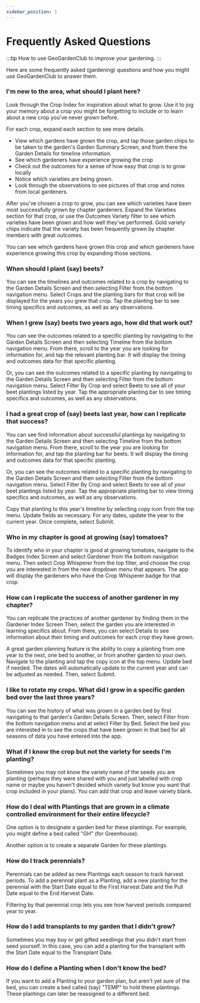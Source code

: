 ```yaml
---
sidebar_position: 1
---
```


# Frequently Asked Questions

:::tip How to use GeoGardenClub to improve your gardening.
:::

Here are some frequently asked (gardening) questions and how you might use GeoGardenClub to answer them.

### I'm new to the area, what should I plant here?

Look through the Crop Index for inspiration about what to grow.  Use it to jog your memory about a crop you might be forgetting to include or to learn about a new crop you've never grown before.

For each crop, expand each section to see more details.
* View which gardens have grown the crop, and tap those garden chips to be taken to the garden's Garden Summary Screen, and from there the Garden Details for timeline information.
* See which gardeners have experience growing the crop
* Check out the outcomes for a sense of how easy that crop is to grow locally
* Notice which varieties are being grown.
* Look through the observations to see pictures of that crop and notes from local gardeners.

After you've chosen a crop to grow, you can see which varieties have been most successfully grown by chapter gardeners.  Expand the Varieties section for that crop, or use the Outcomes Variety filter to see which varieties have been grown and how well they've performed.  Gold variety chips indicate that the variety has been frequently grown by chapter members with great outcomes.

You can see which gardens have grown this crop and which gardeners have experience growing this crop by expanding those sections.

### When should I plant (say) beets?

You can see the timelines and outcomes related to a crop by navigating to the Garden Details Screen and then selecting Filter from the bottom navigation menu.  Select Crops  and the planting bars for that crop will be displayed for the years you grew that crop.  Tap the planting bar to see timing specifics and outcomes, as well as any observations.

### When I grew (say) beets two years ago, how did that work out?

You can see the outcomes related to a specific planting by navigating to the Garden Details Screen and then selecting Timeline from the bottom navigation menu.  From there, scroll to the year you are looking for information for, and tap the relevant planting bar.  It will display the timing and outcomes data for that specific planting.

Or, you can see the outcomes related to a specific planting by navigating to the Garden Details Screen and then selecting Filter from the bottom navigation menu.  Select Filter By Crop and select Beets to see all of your beet plantings listed by year.  Tap the appropriate planting bar to see timing specifics and outcomes, as well as any observations.

### I had a great crop of (say) beets last year, how can I replicate that success?

You can see find information about successful plantings by navigating to the Garden Details Screen and then selecting Timeline from the bottom navigation menu.  From there, scroll to the year you are looking for information for, and tap the planting bar for beets.  It will display the timing and outcomes data for that specific planting.

Or, you can see the outcomes related to a specific planting by navigating to the Garden Details Screen and then selecting Filter from the bottom navigation menu.  Select Filter By Crop and select Beets to see all of your beet plantings listed by year.  Tap the appropriate planting bar to view timing specifics and outcomes, as well as any observations.  

Copy that planting to this year's timeline by selecting copy icon from the top menu.  Update fields as necessary.  For any dates, update the year to the current year. Once complete, select Submit.

### Who in my chapter is good at growing (say) tomatoes?

To identify who in your chapter is good at growing tomatoes, navigate to the Badges Index Screen  and select Gardener from the bottom navigation menu.  Then select Crop Whisperer from the top filter, and choose the crop you are interested in from the new dropdown menu that appears.  The app will display the gardeners who have the Crop Whisperer badge for that crop.

### How can I replicate the success of another gardener in my chapter?

You can replicate the practices of another gardener by finding them in the Gardener Index Screen Then, select the garden you are interested in learning specifics about.  From there, you can select Details to see information about their timing and outcomes for each crop they have grown.

A great garden planning feature is the ability to copy a planting from one year to the next, one bed to another, or from another garden to your own.  Navigate to the planting and tap the copy icon at the top menu.  Update bed if needed.  The dates will automatically update to the current year and can be adjusted as needed.  Then, select Submit.

### I like to rotate my crops.  What did I grow in a specific garden bed over the last three years?

You can see the history of what was grown in a garden bed by first navigating to that garden's Garden Details Screen.  Then, select Filter from the bottom navigation menu and at select Filter by Bed.  Select the bed you are interested in to see the crops that have been grown in that bed for all seasons of data you have entered into the app.

### What if I know the crop but not the variety for seeds I'm planting?

Sometimes you may not know the variety name of the seeds you are planting (perhaps they were shared with you and just labelled with crop name or maybe you haven't decided which variety but know you want that crop included in your plans).  You can add that crop and leave variety blank. 

### How do I deal with Plantings that are grown in a climate controlled environment for their entire lifecycle?

One option is to designate a garden bed for these plantings.  For example, you might define a bed called "GH" (for Greenhouse).

Another option is to create a separate Garden for these plantings.  

### How do I track perennials?

Perennials can be added as new Plantings each season to track harvest periods.  To add a perennial plant as a Planting, add a new planting for the perennial with the Start Date equal to the First Harvest Date and the Pull Date equal to the End Harvest Date.

Filtering by that perennial crop lets you see how harvest periods compared year to year.

### How do I add transplants to my garden that I didn't grow?

Sometimes you may buy or get gifted seedlings that you didn't start from seed yourself.  In this case, you can add a planting for the transplant with the Start Date equal to the Transplant Date.  

### How do I define a Planting when I don't know the bed?

If you want to add a Planting to your garden plan, but aren't yet sure of the bed, you can create a bed called (say) "TEMP" to hold these plantings.  These plantings can later be reassigned to a different bed.


